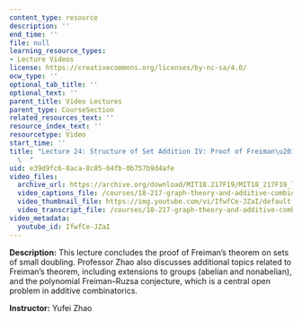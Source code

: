 ```yaml
---
content_type: resource
description: ''
end_time: ''
file: null
learning_resource_types:
- Lecture Videos
license: https://creativecommons.org/licenses/by-nc-sa/4.0/
ocw_type: ''
optional_tab_title: ''
optional_text: ''
parent_title: Video Lectures
parent_type: CourseSection
related_resources_text: ''
resource_index_text: ''
resourcetype: Video
start_time: ''
title: "Lecture 24: Structure of Set Addition IV: Proof of Freiman\u2019s Theorem\
  \  "
uid: e39d9fc6-8aca-8c85-04fb-0b757b9d4afe
video_files:
  archive_url: https://archive.org/download/MIT18.217F19/MIT18_217F19_lec24_300k.mp4
  video_captions_file: /courses/18-217-graph-theory-and-additive-combinatorics-fall-2019/813c5af5ad3159e6ac71e7b849b9bf58_IfwfCe-JZaI.vtt
  video_thumbnail_file: https://img.youtube.com/vi/IfwfCe-JZaI/default.jpg
  video_transcript_file: /courses/18-217-graph-theory-and-additive-combinatorics-fall-2019/770a2d514be4227303f902b3742aec93_IfwfCe-JZaI.pdf
video_metadata:
  youtube_id: IfwfCe-JZaI
---
```


**Description:** This lecture concludes the proof of Freiman’s theorem on sets of small doubling. Professor Zhao also discusses additional topics related to Freiman’s theorem, including extensions to groups (abelian and nonabelian), and the polynomial Freiman–Ruzsa conjecture, which is a central open problem in additive combinatorics.

**Instructor:** Yufei Zhao

